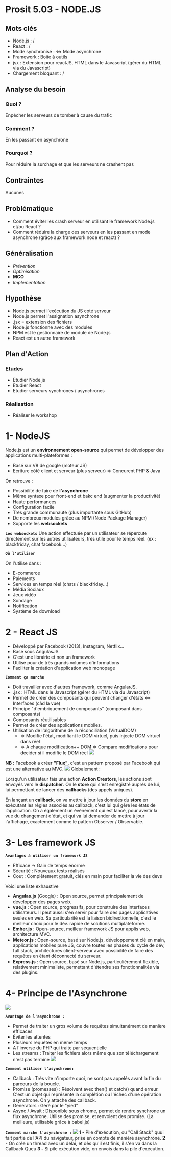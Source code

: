 
# Prosit 5.03 - NODE.JS

## Mots clés
 * Node.js : /
 * React : /
 * Mode synchronisé : <=> Mode asynchrone
 * Framework : Boite à outils 
 * jsx : Extension pour reactJS, HTML dans le Javascript (gérer du HTML via du Javascript)
 * Chargement bloquant : /

## Analyse du besoin
### Quoi ?
Enpécher les serveurs de tomber à cause du trafic

### Comment ?
En les passant en asynchrone

### Pourquoi ?
Pour réduire la surchage et que les serveurs ne crashent pas

## Contraintes
Aucunes

## Problématique
 * Comment éviter les crash serveur en utilisant le framework Node.js et/ou React ?
 * Comment réduire la charge des serveurs en les passant en mode asynchrone (grâce aux framework node et react) ?

## Généralisation
 * *Prévention*
 * *Optimisation*
 * **MCO**
 * *Implementation*

## Hypothèse
 * Node.js permet l'exécution du JS coté serveur
 * Node.js permet l'assignation asynchrone
 * .jsx = extension des fichiers
 * Node.js fonctionne avec des modules
 * NPM est le gestionnaire de module de Node.js
 * React est un autre framework

## Plan d'Action
### Etudes
 * Etudier Node.js
 * Etudier React
 * Etudier serveurs synchrones / asynchrones

### Réalisation
 * Réaliser le workshop

# 1- NodeJS 

Node.js est un **environnement open-source** qui permet de développer des applications multi-plateformes :
- Basé sur V8 de google (moteur JS)
- Ecriture côté client et serveur (plus serveur) ⇒ Concurent PHP & Java

On retrouve :
- Possibilité de faire de **l'asynchrone**
- Même syntaxe pour front-end et bakc end (augmenter la productivité)
- Haute performances
- Configuration facile
- Très grande communauté (plus importante sous GitHub)
- De nombreux modules grâce au NPM (Node Package Manager)
- Supporte les **websockets**

**`Les websockets`**
Une action effectuée par un utilisateur se répercute directement sur les autres utilisateurs,  très utile pour le temps réel. (ex : blackfriday, chat facebook...)

**`Où l'utiliser`**

On l'utilise dans : 
- E-commerce
- Paiements
- Services en temps réel (chats / blackfriday...)
- Média Sociaux
- Jeux vidéo
- Sondage
- Notification
- Système de download

# 2 - React JS

- Développé par Facebook (2013), Instagram, Netflix...
- Basé sous AngulasJS
- C'est une librairie et non un framework
- Utilisé pour de très grands volumes d'informations
- Faciliter la création d'application web monopage

**`Comment ça marche`**
- Doit travailler avec d'autres framework, comme AngularJS.
- .jsx : HTML dans le Javascript (gérer du HTML via du Javascript)
- Permet de créer des composants  qui peuvent changer d'états <=> Interfaces (càd la vue)
- Principe "d'embriquement de composants" (composant dans composants)
- Composants réutilisables
- Permet de créer des applications mobiles.
- Utilisation de l'algorithme de la réconciliation (VirtualDOM)
	-	=> Modifie l'état, modifiant le DOM virtuel, puis injecte DOM virtuel dans réel
	-	=> A chaque modification++ DOM => Compare modifications pour décider si il modifie le DOM réel
![](https://s3.amazonaws.com/media-p.slid.es/uploads/44933/images/1881608/reactjs-virtual-dom-real-dom.png)


**NB :** Facebook a créer **"Flux"**, c'est un pattern proposé par Facebook qui est une alternative au MVC.
![](http://blog.soat.fr/wp-content/uploads/2016/04/flux-diagram-white-background-768x383.png)
Globalement : 

Lorsqu'un utilisateur fais une action **Action Creators**, les actions sont envoyés vers le **dispatcher**. On le **store** qui s'est enregistré auprès de lui, lui permettant de lancer des **callbacks** (des appels uniques).

En lançant un **callback**, on va mettre à jour les données du **store** en exécutant les règles associés au callback, c'est lui qui gère les états de l’application. On a également un évènement qui est lancé, pour avertir la vue du changement d'état, et qui va lui demander de mettre à jour l'affichage, exactement comme le pattern Observer / Observable.

# 3- Les framework JS 

**`Avantages à utiliser un framework JS`**
- Efficace -> Gain de temps énorme
- Sécurité : Nouveaux tests réalisés
- Cout : Complètement gratuit, clés en main pour faciliter la vie des devs

Voici une liste exhaustive 
- **Angulas.js** (Google) : Open source, permet principalement de développer des pages web.
- **vue.js**  : Open source, progressifs, pour construire des interfaces utilisateurs. Il peut aussi s'en servir pour faire des pages applicatives seules en web. Sa particularité est la liaison bidirectionnelle, c'est le meilleur choix pour le dév. rapide de solutions multiplateforme.
- **Ember.js** : Open-source, meilleur framework JS pour applis web, architecture MVC.
- **Meteor.js** : Open-source, basé sur Node.js, développement clé en main, applications mobiles pure JS, couvre toutes les phases du cycle de dév, full stack, architectures client-serveur avec possibilité de faire des requêtes en étant déconnecté du serveur.
- **Express.js** : Open source,  basé sur Node.js, particulièrement flexible, relativement minimaliste, permettant d'étendre ses fonctionnalités via des plugins.


# 4- Principe de l'Asynchrone
![](https://res.cloudinary.com/smooth/image/upload/c_scale,w_800,q_auto,f_auto/v1504086120/ff8zien7jco4safoifpi)

**`Avantage de l'asynchrone :`**

- Permet de traiter un gros volume de requêtes simultanément de manière efficaces
- Éviter les attentes
- Plusieurs requêtes en même temps
- A l'inverse du PHP qui traite par séquentielle
- Les streams : Traiter les fichiers alors même que son téléchargement n'est pas terminé
![](https://www.alioze.com/wp-content/uploads/2016/11/nodejs-non-bloquant.png)

**`Comment utiliser l'asynchrone:`**
- Callback : Très vite n'importe quoi, ne sont pas appelés avant la fin du parcours de la boucle.
- Promise (promesses) : Résolvent avec then() et catch() quand erreur. C'est un objet qui représente la complétion ou l'échec d'une opération asynchrone. On y attache des callback.
- Generators : Géré par le "yied"
- Async / Await : Disponible sous chrome, permet de rendre synchrone un flux asynchrone. Utilise des promise, et renvoient des promise. (La meilleure, utilisable grâce à babel.js)

**`Comment marche l'asynchrone :`**
![](https://www.developpez.net/forums/attachments/p216799d1/a/a/a)
**1 -** Pile d'exécution, ou "Call Stack" quui fait partie de l'API du navigateur, prise en compte de manière asynchrone.
**2 -** On crée un thread avec un délai, et dès qu'il est finis, il s'en va dans la Callback Queu
**3 -** Si pile exécution vide, on envois dans la pile d'exécution.
